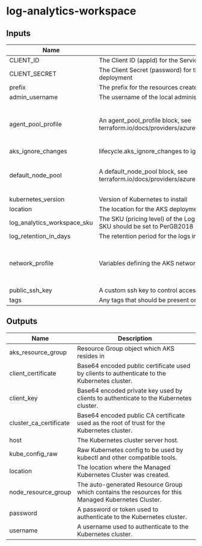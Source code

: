 #  log-analytics-workspace

<!-- BEGINNING OF PRE-COMMIT-TERRAFORM DOCS HOOK -->
## Inputs

| Name | Description | Type | Default | Required |
|------|-------------|:----:|:-----:|:-----:|
| CLIENT\_ID | The Client ID (appId) for the Service Principal used for the AKS deployment | string | n/a | yes |
| CLIENT\_SECRET | The Client Secret (password) for the Service Principal used for the AKS deployment | string | n/a | yes |
| prefix | The prefix for the resources created in the specified Azure Resource Group | string | n/a | yes |
| admin\_username | The username of the local administrator to be created on the Kubernetes cluster | string | `"azureuser"` | no |
| agent\_pool\_profile | An agent_pool_profile block, see terraform.io/docs/providers/azurerm/r/kubernetes_cluster.html#agent_pool_profile | list(any) | `[ { "agents_count": 2, "count": 1, "name": "nodepool", "os_disk_size_gb": 50, "os_type": "Linux", "vm_size": "standard_f2" } ]` | no |
| aks\_ignore\_changes | lifecycle.aks_ignore_changes to ignore | list(string) | `[ "" ]` | no |
| default\_node\_pool | A default_node_pool block, see terraform.io/docs/providers/azurerm/r/kubernetes_cluster.html#default_node_pool | map(any) | `{ "enable_auto_scaling": true, "name": "nodepool", "os_disk_size_gb": 50, "type": "VirtualMachineScaleSets", "vm_size": "standard_f2" }` | no |
| kubernetes\_version | Version of Kubernetes to install | string | `"1.14.5"` | no |
| location | The location for the AKS deployment | string | `"eastus"` | no |
| log\_analytics\_workspace\_sku | The SKU (pricing level) of the Log Analytics workspace. For new subscriptions the SKU should be set to PerGB2018 | string | `"PerGB2018"` | no |
| log\_retention\_in\_days | The retention period for the logs in days | number | `"30"` | no |
| network\_profile | Variables defining the AKS network profile config | object | `{ "dns_service_ip": "", "docker_bridge_cidr": "", "network_plugin": "kubenet", "network_policy": "", "pod_cidr": "", "service_cidr": "" }` | no |
| public\_ssh\_key | A custom ssh key to control access to the AKS cluster | string | `""` | no |
| tags | Any tags that should be present on resources | map(string) | `{}` | no |

## Outputs

| Name | Description |
|------|-------------|
| aks\_resource\_group | Resource Group object which AKS resides in |
| client\_certificate | Base64 encoded public certificate used by clients to authenticate to the Kubernetes cluster. |
| client\_key | Base64 encoded private key used by clients to authenticate to the Kubernetes cluster. |
| cluster\_ca\_certificate | Base64 encoded public CA certificate used as the root of trust for the Kubernetes cluster. |
| host | The Kubernetes cluster server host. |
| kube\_config\_raw | Raw Kubernetes config to be used by kubectl and other compatible tools. |
| location | The location where the Managed Kubernetes Cluster was created. |
| node\_resource\_group | The auto-generated Resource Group which contains the resources for this Managed Kubernetes Cluster. |
| password | A password or token used to authenticate to the Kubernetes cluster. |
| username | A username used to authenticate to the Kubernetes cluster. |

<!-- END OF PRE-COMMIT-TERRAFORM DOCS HOOK -->
